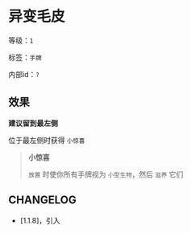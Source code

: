 # 异变毛皮

等级：`1`

标签：`手牌`

内部id：`?`

## 效果

**建议留到最左侧**

位于最左侧时获得 `小惊喜`

> **小惊喜**
>
> `放置` 时使你所有手牌视为 `小型生物`，然后 `滋养` 它们

## CHANGELOG

- [1.1.8]，引入
